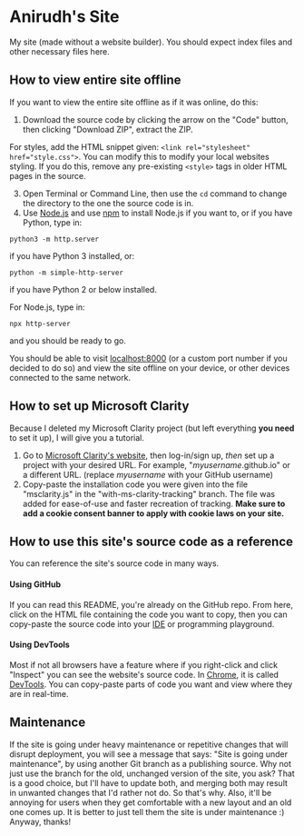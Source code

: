 # Anirudh's Site
My site (made without a website builder).
You should expect index files and other necessary files here.

## How to view entire site offline
If you want to view the entire site offline as if it was online, do this:
1. Download the source code by clicking the arrow on the "Code" button, then clicking "Download ZIP", extract the ZIP.

For styles, add the HTML snippet given: `<link rel="stylesheet" href="style.css">`. You can modify this to modify your local websites styling. If you do this, remove any pre-existing `<style>` tags in older HTML pages in the source.

3. Open Terminal or Command Line, then use the `cd` command to change the directory to the one the source code is in. 
4. Use [Node.js](https://github.com/nodejs/node) and use [npm](https://www.npmjs.com/) to install Node.js if you want to, or if you have Python, type in:

`python3 -m http.server`

if you have Python 3 installed, or:

`python -m simple-http-server`

if you have Python 2 or below installed.

For Node.js, type in:

`npx http-server`

and you should be ready to go.

You should be able to visit [localhost:8000](http://localhost:8000/) (or a custom port number if you decided to do so) and view the site offline on your device, or other devices connected to the same network.

## How to set up Microsoft Clarity
Because I deleted my Microsoft Clarity project (but left everything **you need** to set it up), I will give you a tutorial.

1. Go to [Microsoft Clarity's website](https://clarity.microsoft.com), then log-in/sign up, *then* set up a project with your desired URL. For example, "*myusername*.github.io" or a different URL. (replace *myusername* with your GitHub username)
2. Copy-paste the installation code you were given into the file "msclarity.js" in the "with-ms-clarity-tracking" branch. The file was added for ease-of-use and faster recreation of tracking.
**Make sure to add a cookie consent banner to apply with cookie laws on your site.**

## How to use this site's source code as a reference
You can reference the site's source code in many ways.
 #### Using GitHub 
 If you can read this README, you're already on the GitHub repo. From here, click on the HTML file containing the code you want to copy, then you can copy-paste the source code into 
 your [IDE](https://en.wikipedia.org/wiki/Integrated_development_environment) or programming playground.
 #### Using DevTools
 Most if not all browsers have a feature where if you right-click and click "Inspect" you can see the website's source code. In [Chrome](https://www.google.com/chrome/), it is called 
 [DevTools](https://developer.chrome.com/docs/devtools). You can copy-paste parts of code you want and view where they are in real-time.

## Maintenance
If the site is going under heavy maintenance or repetitive changes that will disrupt deployment, you will see a message that says: "Site is going under maintenance", by using another Git branch as a publishing source. Why not just use the branch for the old, unchanged version of the site, you ask? That is a good choice, but I'll have to update both, and merging both may result in unwanted changes that I'd rather not do. So that's why.
Also, it'll be annoying for users when they get comfortable with a new layout and an old one comes up. It is better to just tell them the site is under maintenance :)
Anyway, thanks!
